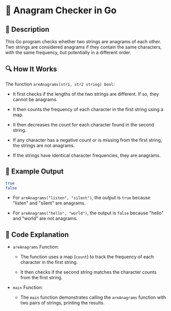 # 📌 Anagram Checker in Go

## 🚀 Description
This Go program checks whether two strings are anagrams of each other. Two strings are considered anagrams if they contain the same characters, with the same frequency, but potentially in a different order.

## 🔍 How It Works
The function `areAnagrams(str1, str2 string) bool`:

- It first checks if the lengths of the two strings are different. If so, they cannot be anagrams.

- It then counts the frequency of each character in the first string using a map.

- It then decreases the count for each character found in the second string.

- If any character has a negative count or is missing from the first string, the strings are not anagrams.

- If the strings have identical character frequencies, they are anagrams.

## 🎯 Example Output
```sh
true
false
```

- For `areAnagrams("listen", "silent")`, the output is `true` because "listen" and "silent" are anagrams.

- For `areAnagrams("hello", "world")`, the output is `false` because "hello" and "world" are not anagrams.

## 📂 Code Explanation
 
- `areAnagrams` Function:

   - The function uses a map (`count`) to track the frequency of each character in the first string.

   - It then checks if the second string matches the character counts from the first string.

- `main` Function:

   - The `main` function demonstrates calling the `areAnagrams` function with two pairs of strings, printing the results.
